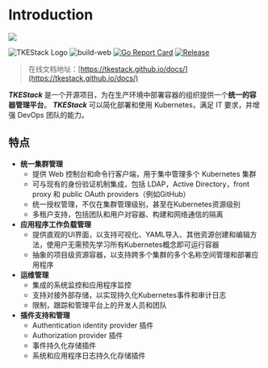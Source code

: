 # Introduction

![](https://avatars0.githubusercontent.com/u/57258287?s=200&v=4)

![TKEStack Logo](https://github.com/tkestack/tke/workflows/build/badge.svg?branch=master) ![build-web](https://github.com/tkestack/tke/workflows/build-web/badge.svg) [![Go Report Card](https://goreportcard.com/badge/tkestack.io/tke)](https://goreportcard.com/report/tkestack.io/tke) [![Release](https://img.shields.io/github/release/tkestack/tke.svg?style=flat-square)](https://github.com/tkestack/tke/releases)

> 在线文档地址：[https://tkestack.github.io/docs/](https://tkestack.github.io/docs/)

_**TKEStack**_ 是一个开源项目，为在生产环境中部署容器的组织提供一个**统一的容器管理平台**。 _**TKEStack**_ 可以简化部署和使用 Kubernetes，满足 IT 要求，并增强 DevOps 团队的能力。

## 特点

* **统一集群管理**
  * 提供 Web 控制台和命令行客户端，用于集中管理多个 Kubernetes 集群
  * 可与现有的身份验证机制集成，包括 LDAP，Active Directory，front proxy 和 public OAuth providers（例如GitHub）
  * 统一授权管理，不仅在集群管理级别，甚至在Kubernetes资源级别
  * 多租户支持，包括团队和用户对容器、构建和网络通信的隔离
* **应用程序工作负载管理**
  * 提供直观的UI界面，以支持可视化、YAML导入、其他资源创建和编辑方法，使用户无需预先学习所有Kubernetes概念即可运行容器
  * 抽象的项目级资源容器，以支持跨多个集群的多个名称空间管理和部署应用程序
* **运维管理**
  * 集成的系统监控和应用程序监控
  * 支持对接外部存储，以实现持久化Kubernetes事件和审计日志
  * 限制，跟踪和管理平台上的开发人员和团队
* **插件支持和管理**
  * Authentication identity provider 插件
  * Authorization provider 插件
  * 事件持久化存储插件
  * 系统和应用程序日志持久化存储插件

